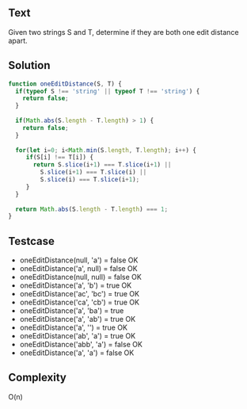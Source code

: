 ## Text
Given two strings S and T, determine if they are both one edit distance apart.

## Solution
```javascript
function oneEditDistance(S, T) {
  if(typeof S !== 'string' || typeof T !== 'string') {
    return false;
  }
  
  if(Math.abs(S.length - T.length) > 1) {
    return false;
  }
  
  for(let i=0; i<Math.min(S.length, T.length); i++) {
     if(S[i] !== T[i]) {
       return S.slice(i+1) === T.slice(i+1) ||
         S.slice(i+1) === T.slice(i) ||
         S.slice(i) === T.slice(i+1);
     }
  }
  
  return Math.abs(S.length - T.length) === 1;
}
```

## Testcase
- oneEditDistance(null, 'a') = false OK
- oneEditDistance('a', null) = false OK
- oneEditDistance(null, null) = false OK
- oneEditDistance('a', 'b') = true OK
- oneEditDistance('ac', 'bc') = true OK
- oneEditDistance('ca', 'cb') = true OK
- oneEditDistance('a', 'ba') = true
- oneEditDistance('a', 'ab') = true OK
- oneEditDistance('a', '') = true OK
- oneEditDistance('ab', 'a') = true OK
- oneEditDistance('abb', 'a') = false OK
- oneEditDistance('a', 'a') = false OK

## Complexity
O(n)
